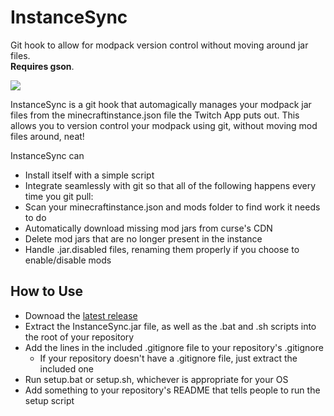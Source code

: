 # InstanceSync
Git hook to allow for modpack version control without moving around jar files.  
**Requires gson**.

![](https://i.imgur.com/t4PXzQ7.png)

InstanceSync is a git hook that automagically manages your modpack jar files from the minecraftinstance.json file the Twitch App puts out. This allows you to version control your modpack using git, without moving mod files around, neat!

InstanceSync can
* Install itself with a simple script
* Integrate seamlessly with git so that all of the following happens every time you git pull:
* Scan your minecraftinstance.json and mods folder to find work it needs to do
* Automatically download missing mod jars from curse's CDN
* Delete mod jars that are no longer present in the instance
* Handle .jar.disabled files, renaming them properly if you choose to enable/disable mods

## How to Use

* Downoad the [latest release](https://github.com/Vazkii/InstanceSync/releases)
* Extract the InstanceSync.jar file, as well as the .bat and .sh scripts into the root of your repository
* Add the lines in the included .gitignore file to your repository's .gitignore
  * If your repository doesn't have a .gitignore file, just extract the included one
* Run  setup.bat or setup.sh, whichever is appropriate for your OS
* Add something to your repository's README that tells people to run the setup script
